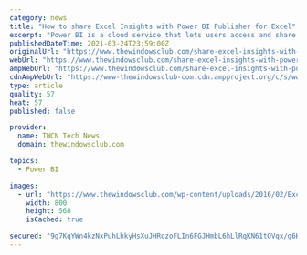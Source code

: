 ```yaml
---
category: news
title: "How to share Excel Insights with Power BI Publisher for Excel"
excerpt: "Power BI is a cloud service that lets users access and share their Microsoft Excel reports anywhere on any device. The service works with Excel in tandem to offer a complete self-service analytics ..."
publishedDateTime: 2021-03-24T23:59:00Z
originalUrl: "https://www.thewindowsclub.com/share-excel-insights-with-power-bi-publisher"
webUrl: "https://www.thewindowsclub.com/share-excel-insights-with-power-bi-publisher"
ampWebUrl: "https://www.thewindowsclub.com/share-excel-insights-with-power-bi-publisher?amp"
cdnAmpWebUrl: "https://www-thewindowsclub-com.cdn.ampproject.org/c/s/www.thewindowsclub.com/share-excel-insights-with-power-bi-publisher?amp"
type: article
quality: 57
heat: 57
published: false

provider:
  name: TWCN Tech News
  domain: thewindowsclub.com

topics:
  - Power BI

images:
  - url: "https://www.thewindowsclub.com/wp-content/uploads/2016/02/Excel-publish.png"
    width: 800
    height: 568
    isCached: true

secured: "9g7KqYWn4kzNxPuhLhkyHsXuJHRozoFLIn6FGJHmbL6hLlRqKN61tQVqx/g6HrNbkAoXHnjTT6J5zk2ZaXlBdrY03QJ/yw9AFODORt0p/DUa/2E76BX8JMwpp0J3rVRJ3VRNLg2dBPH4yDp7CyVoHE2gmDLWcbmNpco7g3S2dgPjeMKs0Fsl37slUwSBWVKMkhsf/A+I4xd01SiMzeHWGrqmgu7USPeJwJYLf14Lpb7GBCujJZBieF8Mds5qXVa9+O9mexdL0MVDFBB/aIxTjdRDxH4KbY7WeiafLApB3YIWCCHGbkV4vE9kYYFHI3MjdcRgzB1VRdrol4OMeh6NP6boFJu13qEIj8ntIImTavA=;N5oz0N2JJMblRyrZDcEHjw=="
---
```



